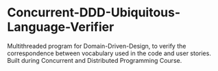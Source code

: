 # Concurrent-DDD-Ubiquitous-Language-Verifier
Multithreaded program for Domain-Driven-Design, to verify the correspondence between vocabulary used in the code and user stories. Built during Concurrent and Distributed Programming Course.
